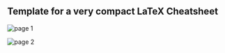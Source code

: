 ## Template for a very compact LaTeX Cheatsheet

![page 1](https://i.stack.imgur.com/jEcrv.png)

![page 2](https://i.stack.imgur.com/jq4dI.png)